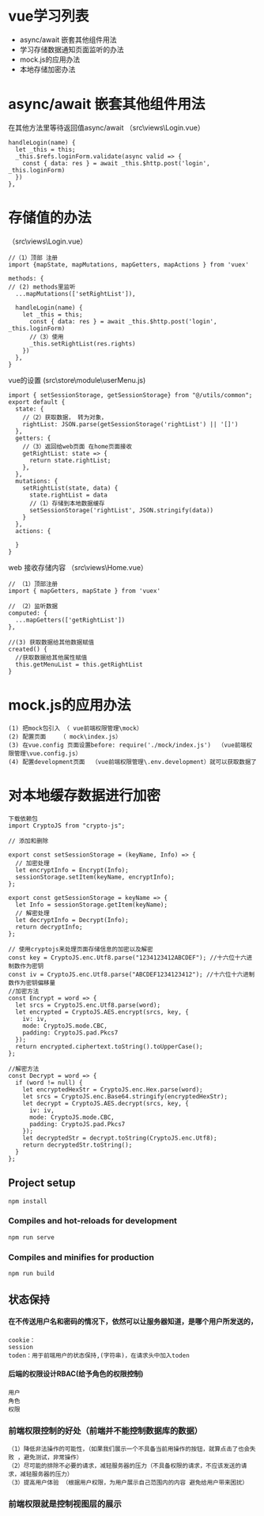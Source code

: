 # vue学习列表
* async/await 嵌套其他组件用法
* 学习存储数据通知页面监听的办法
* mock.js的应用办法
* 本地存储加密办法
#  async/await 嵌套其他组件用法
在其他方法里等待返回值async/await （src\views\Login.vue）
```
handleLogin(name) {
  let _this = this;
  _this.$refs.loginForm.validate(async valid => {
    const { data: res } = await _this.$http.post('login', _this.loginForm)
  })
},
```
# 存储值的办法
（src\views\Login.vue）
```
//（1）顶部 注册
import {mapState, mapMutations, mapGetters, mapActions } from 'vuex'

methods: {
// (2) methods里监听
  ...mapMutations(['setRightList']),

  handleLogin(name) {
    let _this = this;
      const { data: res } = await _this.$http.post('login', _this.loginForm)
      //（3）使用
      _this.setRightList(res.rights)
    })
  },
}
```
vue的设置 (src\store\module\userMenu.js)
```
import { setSessionStorage, getSessionStorage} from "@/utils/common";
export default {
  state: {
    //（2）获取数据， 转为对象，
    rightList: JSON.parse(getSessionStorage('rightList') || '[]') 
  },
  getters: {
    //（3）返回给web页面 在home页面接收
    getRightList: state => {
      return state.rightList;
    },
  },
  mutations: {
    setRightList(state, data) {
      state.rightList = data
      //（1）存储到本地数据缓存
      setSessionStorage('rightList', JSON.stringify(data))
    }
  },
  actions: {

  }
}
```
web 接收存储内容 （src\views\Home.vue）
```
// （1）顶部注册
import { mapGetters, mapState } from 'vuex'

// （2）监听数据
computed: {
  ...mapGetters(['getRightList'])
},

//(3) 获取数据给其他数据赋值
created() {
  //获取数据给其他属性赋值
  this.getMenuList = this.getRightList
}
```

# mock.js的应用办法
```
(1) 把mock包引入 （ vue前端权限管理\mock）
(2) 配置页面    （ mock\index.js）
(3) 在vue.config 页面设置before: require('./mock/index.js')  （vue前端权限管理\vue.config.js）
(4) 配置development页面  （vue前端权限管理\.env.development）就可以获取数据了
```

# 对本地缓存数据进行加密
```
下载依赖包
import CryptoJS from "crypto-js";

// 添加和删除

export const setSessionStorage = (keyName, Info) => {
  // 加密处理
  let encryptInfo = Encrypt(Info);
  sessionStorage.setItem(keyName, encryptInfo);
};

export const getSessionStorage = keyName => {
  let Info = sessionStorage.getItem(keyName);
  // 解密处理
  let decryptInfo = Decrypt(Info);
  return decryptInfo;
};

// 使用cryptojs来处理页面存储信息的加密以及解密
const key = CryptoJS.enc.Utf8.parse("1234123412ABCDEF"); //十六位十六进制数作为密钥
const iv = CryptoJS.enc.Utf8.parse("ABCDEF1234123412"); //十六位十六进制数作为密钥偏移量
//加密方法
const Encrypt = word => {
  let srcs = CryptoJS.enc.Utf8.parse(word);
  let encrypted = CryptoJS.AES.encrypt(srcs, key, {
    iv: iv,
    mode: CryptoJS.mode.CBC,
    padding: CryptoJS.pad.Pkcs7
  });
  return encrypted.ciphertext.toString().toUpperCase();
};

//解密方法
const Decrypt = word => {
  if (word != null) {
    let encryptedHexStr = CryptoJS.enc.Hex.parse(word);
    let srcs = CryptoJS.enc.Base64.stringify(encryptedHexStr);
    let decrypt = CryptoJS.AES.decrypt(srcs, key, {
      iv: iv,
      mode: CryptoJS.mode.CBC,
      padding: CryptoJS.pad.Pkcs7
    });
    let decryptedStr = decrypt.toString(CryptoJS.enc.Utf8);
    return decryptedStr.toString();
  }
};
```

## Project setup
```
npm install
```

### Compiles and hot-reloads for development
```
npm run serve
```

### Compiles and minifies for production
```
npm run build
```

## 状态保持
#### 在不传送用户名和密码的情况下，依然可以让服务器知道，是哪个用户所发送的，
```
cookie：
session
toden：用于前端用户的状态保持,(字符串)，在请求头中加入toden
```
#### 后端的权限设计RBAC(给予角色的权限控制)
```
用户
角色
权限
```
### 前端权限控制的好处（前端并不能控制数据库的数据）
```
（1）降低非法操作的可能性，（如果我们展示一个不具备当前用操作的按钮，就算点击了也会失败 ，避免测试，非常操作）
（2）尽可能的排除不必要的请求，减轻服务器的压力（不具备权限的请求，不应该发送的请求，减轻服务器的压力）
（3）提高用户体验 （根据用户权限，为用户展示自己范围内的内容 避免给用户带来困扰）
```
### 前端权限就是控制视图层的展示

 